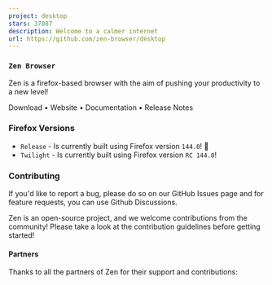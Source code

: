 ```yaml
---
project: desktop
stars: 37087
description: Welcome to a calmer internet
url: https://github.com/zen-browser/desktop
---
```


### `Zen Browser`

Zen is a firefox-based browser with the aim of pushing your productivity to a new level!

Download • Website • Documentation • Release Notes

### Firefox Versions

-   `Release` - Is currently built using Firefox version `144.0`! 🚀
-   `Twilight` - Is currently built using Firefox version `RC 144.0`!

### Contributing

If you'd like to report a bug, please do so on our GitHub Issues page and for feature requests, you can use Github Discussions.

Zen is an open-source project, and we welcome contributions from the community! Please take a look at the contribution guidelines before getting started!

#### Partners

Thanks to all the partners of Zen for their support and contributions:
